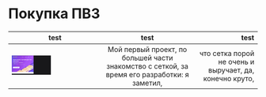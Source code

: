 # Покупка ПВЗ 

| test | test | test |
|-----|:-----:|--------:|
| <img width="45%" height="30%"  src="https://github.com/Hiagar11/Bootstrap/blob/First_project/BootstrapPVZ.gif"> | Мой первый проект, по большей части знакомство с сеткой, за время его разработки: я заметил, | что сетка порой не очень и выручает, да, конечно круто, | что есть отступы и они оптимизированы, но даже этот макет мне пришлось отступиться от col и вручную сделать блок, "воруя" отступы у bootstrap для гармоничности. |
 







